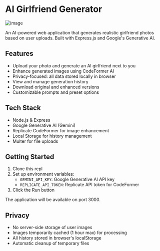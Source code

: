 
# AI Girlfriend Generator
![image](https://github.com/user-attachments/assets/81109f5b-89cb-4780-b977-9f9ddc23979c)

An AI-powered web application that generates realistic girlfriend photos based on user uploads. Built with Express.js and Google's Generative AI.

## Features

- Upload your photo and generate an AI girlfriend next to you
- Enhance generated images using CodeFormer AI
- Privacy-focused: all data stored locally in browser
- View and manage generation history
- Download original and enhanced versions
- Customizable prompts and preset options

## Tech Stack

- Node.js & Express
- Google Generative AI (Gemini)
- Replicate CodeFormer for image enhancement
- Local Storage for history management
- Multer for file uploads

## Getting Started

1. Clone this repl
2. Set up environment variables:
   - `GEMINI_API_KEY`: Google Generative AI API key
   - `REPLICATE_API_TOKEN`: Replicate API token for CodeFormer
3. Click the Run button

The application will be available on port 3000.

## Privacy

- No server-side storage of user images
- Images temporarily cached (1 hour max) for processing
- All history stored in browser's localStorage
- Automatic cleanup of temporary files
